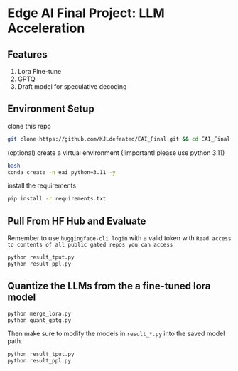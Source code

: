 # Edge AI Final Project: LLM Acceleration

## Features
1. Lora Fine-tune
2. GPTQ
3. Draft model for speculative decoding

## Environment Setup
clone this repo
```bash
git clone https://github.com/KJLdefeated/EAI_Final.git && cd EAI_Final
```
(optional) create a virtual environment (!important! please use python 3.11)
```bash
bash
conda create -n eai python=3.11 -y
```
install the requirements
```bash
pip install -r requirements.txt
```

## Pull From HF Hub and Evaluate
Remember to use `huggingface-cli login` with a valid token with `Read access to contents of all public gated repos you can access`

```bash
python result_tput.py
python result_ppl.py
```

## Quantize the LLMs from the a fine-tuned lora model
```bash
python merge_lora.py
python quant_gptq.py
```
Then make sure to modify the models in `result_*.py` into the saved model path.
```bash
python result_tput.py
python result_ppl.py
```
